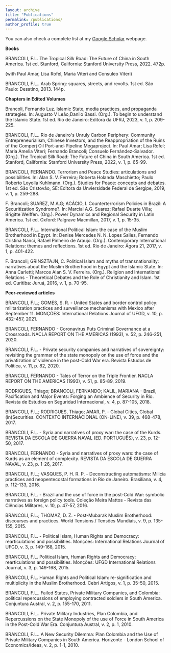 ```yaml
---
layout: archive
title: "Publications"
permalink: /publications/
author_profile: true
---
```



You can also check a complete list at my [Google Scholar](https://scholar.google.com/citations?user=7tK2RmUAAAAJ&hl=en) webpage.


**Books**

BRANCOLI, F.L. The Tropical Silk Road: The Future of China in South America. 1st ed. Stanford, California: Stanford University Press, 2022. 472p.

(with Paul Amar, Lisa Rofel, Maria Viteri and Consuleo Viteri)

BRANCOLI, F.L.. Arab Spring: squares, streets, and revolts. 1st ed. São Paulo: Desatino, 2013. 144p.

**Chapters in Edited Volumes**

Brancoli, Fernando Luz. Islamic State, media practices, and propaganda strategies. In: Augusto V Leão;Danilo Bassi. (Org.). To begin to understand the Islamic State. 1st ed. Rio de Janeiro: Editora da UFRJ, 2023, v. 1, p. 209-225.

BRANCOLI, F.L.. Rio de Janeiro's Unruly Carbon Periphery: Community Entrepreneurialism, Chinese Investors, and the Reappropriation of the Ruins of the Comperj Oil Port-and-Pipeline Megaproject. In: Paul Amar; Lisa Rofel; Maria Amelia Viteri; Fernando Brancoli; Consuelo Fernández-Salvador. (Org.). The Tropical Silk Road: The Future of China in South America. 1st ed. Stanford, California: Stanford University Press, 2022, v. 1, p. 65-99.

BRANCOLI, FERNANDO. Terrorism and Peace Studies: articulations and possibilities. In: Alan S. V. Ferreira; Roberta Holanda Maschietto; Paulo Roberto Loyolla Kuhlmann. (Org.). Studies for Peace: concepts and debates. 1st ed. São Cristovão, SE: Editora da Unviersidade Federal de Sergipe, 2019, v. 1, p. 259-288.

F. Brancoli; SUAREZ, M.A.G; ACÁCIO, I. Counterterrorism Policies in Brazil: A Securitization Syndrome?. In: Marcial A.G. Suarez; Rafael Duarte Villa; Brigitte Weiffen. (Org.). Power Dynamics and Regional Security in Latin America. 1st ed. Oxford: Palgrave Macmillan, 2017, v. 1, p. 15-35.

BRANCOLI, F.L.. International Political Islam: the case of the Muslim Brotherhood in Egypt. In: Denise Mercedes N. N. Lopes Salles, Fernando Cristina Nanci, Rafael Pinheiro de Araujo. (Org.). Contemporary International Relations: themes and reflections. 1st ed. Rio de Janeiro: Ágora 21, 2017, v. 1, p. 401-422.

F. Brancoli; GRINSZTAJN, C. Political Islam and myths of transnationality: narratives about the Muslim Brotherhood in Egypt and the Islamic State. In: Anna Carletti; Marcos Alan S. V. Ferreira. (Org.). Religion and International Relations - Theoretical Debates and the Role of Christianity and Islam. 1st ed. Curitiba: Juruá, 2016, v. 1, p. 70-95.

**Peer-reviewed articles**

BRANCOLI, F.L.; GOMES, S. R. - United States and border control policy: militarization practices and surveillance mechanisms with Mexico after September 11. MONÇÕES: International Relations Journal of UFGD, v. 10, p. 432-457, 2021.

BRANCOLI, FERNANDO - Coronavirus Puts Criminal Governance at a Crossroads. NACLA REPORT ON THE AMERICAS (1993), v. 52, p. 246-251, 2020.

BRANCOLI, F.L. - Private security companies and narratives of sovereignty: revisiting the grammar of the state monopoly on the use of force and the privatization of violence in the post-Cold War era. Revista Estudos de Politica, v. 11, p. 82, 2020.

BRANCOLI, FERNANDO - Tales of Terror on the Triple Frontier. NACLA REPORT ON THE AMERICAS (1993), v. 51, p. 85-89, 2019.

RODRIGUES, Thiago; BRANCOLI, FERNANDO; KALIL, MARIANA - Brazil, Pacification and Major Events: Forging an Ambience of Security in Rio. Revista de Estudios en Seguridad Internacional, v. 4, p. 87-105, 2018.

BRANCOLI, F.L.; RODRIGUES, Thiago; AMAR, P. - Global Cities, Global (in)Securities. CONTEXTO INTERNACIONAL (ON-LINE), v. 39, p. 468-478, 2017.

BRANCOLI, F.L. - Syria and narratives of proxy war: the case of the Kurds. REVISTA DA ESCOLA DE GUERRA NAVAL (ED. PORTUGUÊS), v. 23, p. 12-50, 2017.

BRANCOLI, FERNANDO - Syria and narratives of proxy wars: the case of Kurds as an element of complexity. REVISTA DA ESCOLA DE GUERRA NAVAL, v. 23, p. 1-26, 2017.

BRANCOLI, F.L.; VASQUES, P. H. R. P. - Deconstructing automatisms: Milicia practices and neopentecostal formations in Rio de Janeiro. Brasiliana, v. 4, p. 112-133, 2016.

BRANCOLI, F.L. - Brazil and the use of force in the post-Cold War: symbolic narratives as foreign policy tools. Coleção Meira Mattos - Revista das Ciências Militares, v. 10, p. 47-57, 2016.

BRANCOLI, F.L.; THOMAZ, D. Z. - Post-Mubarak Muslim Brotherhood: discourses and practices. World Tensions / Tensões Mundiais, v. 9, p. 135-155, 2015.

BRANCOLI, F.L. - Political Islam, Human Rights and Democracy: rearticulations and possibilities. Monções: International Relations Journal of UFGD, v. 3, p. 149-168, 2015.

BRANCOLI, F.L. Political Islam, Human Rights and Democracy: rearticulations and possibilities. Monções: UFGD International Relations Journal, v. 3, p. 149-168, 2015.

BRANCOLI, F.L. Human Rights and Political Islam: re-signification and multiplicity in the Muslim Brotherhood. Cebri Artigos, v. 1, p. 35-50, 2015.

BRANCOLI, F.L.. Failed States, Private Military Companies, and Colombia: political repercussions of employing contracted soldiers in South America. Conjuntura Austral, v. 2, p. 155-170, 2011.

BRANCOLI, F.L.. Private Military Industries, Plan Colombia, and Repercussions on the State Monopoly of the use of Force in South America in the Post-Cold War Era. Conjuntura Austral, v. 2, p. 1, 2010.

BRANCOLI, F.L.. A New Security Dilemma: Plan Colombia and the Use of Private Military Companies in South America. Horizonte - London School of Economics/Ideas, v. 2, p. 1-1, 2010.
